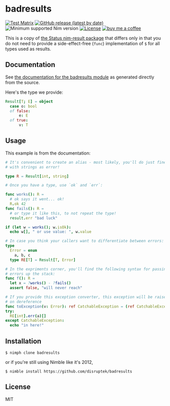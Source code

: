 # badresults
[![Test Matrix](https://github.com/disruptek/badresults/workflows/CI/badge.svg)](https://github.com/disruptek/badresults/actions?query=workflow%3ACI)
[![GitHub release (latest by date)](https://img.shields.io/github/v/release/disruptek/badresults?style=flat)](https://github.com/disruptek/badresults/releases/latest)
![Minimum supported Nim version](https://img.shields.io/badge/nim-1.0.8%2B-informational?style=flat&logo=nim)
[![License](https://img.shields.io/github/license/disruptek/badresults?style=flat)](#license)
[![buy me a coffee](https://img.shields.io/badge/donate-buy%20me%20a%20coffee-orange.svg)](https://www.buymeacoffee.com/disruptek)

This is a copy of [the Status nim-result
package](https://github.com/arnetheduck/nim-result) that differs only in that
you do not need to provide a side-effect-free (`func`) implementation of `$`
for all types used as results.

## Documentation
See [the documentation for the badresults module](https://disruptek.github.io/badresults/badresults.html) as generated directly from the source.

Here's the type we provide:
```nim
Result[T; E] = object
  case o: bool
  of false:
      e: E
  of true:
      v: T
```

## Usage

This example is from the documentation:

```nim
# It's convenient to create an alias - most likely, you'll do just fine
# with strings as error!

type R = Result[int, string]

# Once you have a type, use `ok` and `err`:

func works(): R =
  # ok says it went... ok!
  R.ok 42
func fails(): R =
  # or type it like this, to not repeat the type!
  result.err "bad luck"

if (let w = works(); w.isOk):
  echo w[], " or use value: ", w.value

# In case you think your callers want to differentiate between errors:
type
  Error = enum
    a, b, c
  type RE[T] = Result[T, Error]

# In the expriments corner, you'll find the following syntax for passing
# errors up the stack:
func f(): R =
  let x = ?works() - ?fails()
  assert false, "will never reach"

# If you provide this exception converter, this exception will be raised
# on dereference
func toException(v: Error): ref CatchableException = (ref CatchableException)(msg: $v)
try:
  RE[int].err(a)[]
except CatchableException:
  echo "in here!"
```

## Installation

```
$ nimph clone badresults
```
or if you're still using Nimble like it's 2012,
```
$ nimble install https://github.com/disruptek/badresults
```


## License
MIT

